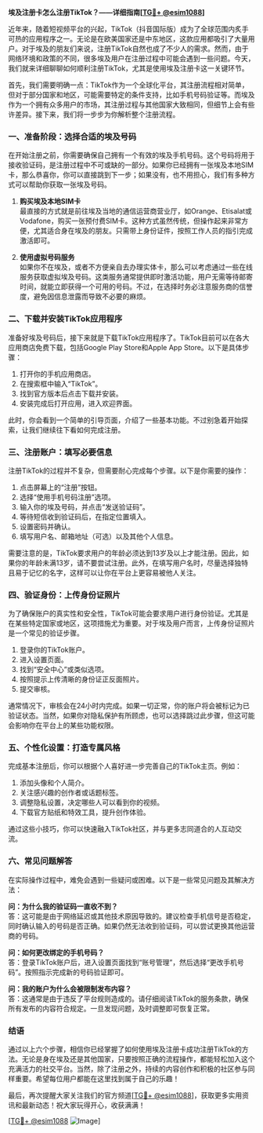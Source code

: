 **埃及注册卡怎么注册TikTok？——详细指南[[TG💪+ @esim1088](https://t.me/s/esim1088)]**

近年来，随着短视频平台的兴起，TikTok（抖音国际版）成为了全球范围内炙手可热的应用程序之一。无论是在欧美国家还是中东地区，这款应用都吸引了大量用户。对于埃及的朋友们来说，注册TikTok自然也成了不少人的需求。然而，由于网络环境和政策的不同，很多埃及用户在注册过程中可能会遇到一些问题。今天，我们就来详细聊聊如何顺利注册TikTok，尤其是使用埃及注册卡这一关键环节。

首先，我们需要明确一点：TikTok作为一个全球化平台，其注册流程相对简单，但对于部分国家和地区，可能需要特定的条件支持，比如手机号码验证等。而埃及作为一个拥有众多用户的市场，其注册过程与其他国家大致相同，但细节上会有些许差异。接下来，我们将一步步为你解析整个注册流程。

### 一、准备阶段：选择合适的埃及号码

在开始注册之前，你需要确保自己拥有一个有效的埃及手机号码。这个号码将用于接收验证码，是注册过程中不可或缺的一部分。如果你已经拥有一张埃及本地SIM卡，那么恭喜你，你可以直接跳到下一步；如果没有，也不用担心，我们有多种方式可以帮助你获取一张埃及号码。

1. **购买埃及本地SIM卡**  
   最直接的方式就是前往埃及当地的通信运营商营业厅，如Orange、Etisalat或Vodafone，购买一张预付费SIM卡。这种方式虽然传统，但操作起来非常方便，尤其适合身在埃及的朋友。只需带上身份证件，按照工作人员的指引完成激活即可。

2. **使用虚拟号码服务**  
   如果你不在埃及，或者不方便亲自去办理实体卡，那么可以考虑通过一些在线服务获取虚拟埃及号码。这类服务通常提供即时激活功能，用户无需等待邮寄时间，就能立即获得一个可用的号码。不过，在选择时务必注意服务商的信誉度，避免因信息泄露而导致不必要的麻烦。

### 二、下载并安装TikTok应用程序

准备好埃及号码后，接下来就是下载TikTok应用程序了。TikTok目前可以在各大应用商店免费下载，包括Google Play Store和Apple App Store。以下是具体步骤：

1. 打开你的手机应用商店。
2. 在搜索框中输入“TikTok”。
3. 找到官方版本后点击下载并安装。
4. 安装完成后打开应用，进入欢迎界面。

此时，你会看到一个简单的引导页面，介绍了一些基本功能。不过别急着开始探索，让我们继续往下看如何完成注册。

### 三、注册账户：填写必要信息

注册TikTok的过程并不复杂，但需要耐心完成每个步骤。以下是你需要的操作：

1. 点击屏幕上的“注册”按钮。
2. 选择“使用手机号码注册”选项。
3. 输入你的埃及号码，并点击“发送验证码”。
4. 等待短信收到验证码后，在指定位置填入。
5. 设置密码并确认。
6. 填写用户名、邮箱地址（可选）以及其他个人信息。

需要注意的是，TikTok要求用户的年龄必须达到13岁及以上才能注册。因此，如果你的年龄未满13岁，请不要尝试注册。此外，在填写用户名时，尽量选择独特且易于记忆的名字，这样可以让你在平台上更容易被他人关注。

### 四、验证身份：上传身份证照片

为了确保账户的真实性和安全性，TikTok可能会要求用户进行身份验证。尤其是在某些特定国家或地区，这项措施尤为重要。对于埃及用户而言，上传身份证照片是一个常见的验证步骤。

1. 登录你的TikTok账户。
2. 进入设置页面。
3. 找到“安全中心”或类似选项。
4. 按照提示上传清晰的身份证正反面照片。
5. 提交审核。

通常情况下，审核会在24小时内完成。如果一切正常，你的账户将会被标记为已验证状态。当然，如果你对隐私保护有所顾虑，也可以选择跳过此步骤，但这可能会影响你在平台上的某些功能权限。

### 五、个性化设置：打造专属风格

完成基本注册后，你可以根据个人喜好进一步完善自己的TikTok主页。例如：

1. 添加头像和个人简介。
2. 关注感兴趣的创作者或话题标签。
3. 调整隐私设置，决定哪些人可以看到你的视频。
4. 下载官方贴纸和特效工具，提升创作体验。

通过这些小技巧，你可以快速融入TikTok社区，并与更多志同道合的人互动交流。

### 六、常见问题解答

在实际操作过程中，难免会遇到一些疑问或困难。以下是一些常见问题及其解决方法：

**问：为什么我的验证码一直收不到？**  
答：这可能是由于网络延迟或其他技术原因导致的。建议检查手机信号是否稳定，同时确认输入的号码是否正确。如果仍然无法收到验证码，可以尝试更换其他运营商的号码。

**问：如何更改绑定的手机号码？**  
答：登录TikTok账户后，进入设置页面找到“账号管理”，然后选择“更改手机号码”。按照指示完成新的号码验证即可。

**问：我的账户为什么会被限制发布内容？**  
答：这通常是由于违反了平台规则造成的。请仔细阅读TikTok的服务条款，确保所有发布的内容符合规定。一旦发现问题，及时调整即可恢复正常。

### 结语

通过以上六个步骤，相信你已经掌握了如何使用埃及注册卡成功注册TikTok的方法。无论是身在埃及还是其他国家，只要按照正确的流程操作，都能轻松加入这个充满活力的社交平台。当然，除了注册之外，持续的内容创作和积极的社区参与同样重要。希望每位用户都能在这里找到属于自己的乐趣！

最后，再次提醒大家关注我们的官方频道[[TG💪+ @esim1088](https://t.me/s/esim1088)]，获取更多实用资讯和最新动态！祝大家玩得开心，收获满满！

[[TG💪+ @esim1088](https://t.me/s/esim1088) ![Image](https://i.postimg.cc/4NQfJmqS/Snipaste-2025-05-13-00-14-12.png)]